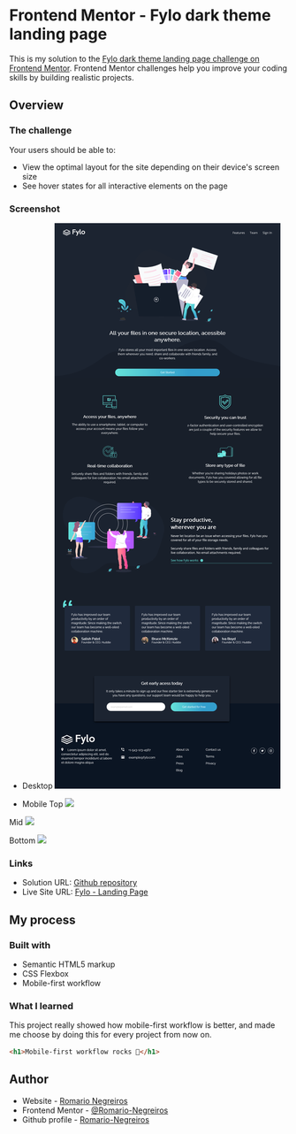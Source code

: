 # Frontend Mentor - Fylo dark theme landing page

This is my solution to the [Fylo dark theme landing page challenge on Frontend Mentor](https://www.frontendmentor.io/challenges/fylo-dark-theme-landing-page-5ca5f2d21e82137ec91a50fd). Frontend Mentor challenges help you improve your coding skills by building realistic projects. 

## Overview

### The challenge

Your users should be able to: 

- View the optimal layout for the site depending on their device's screen size
- See hover states for all interactive elements on the page

### Screenshot

* Desktop
![](./readme-images/desktop.png)

* Mobile
Top
![](./readme-images/mob-top)

Mid
![](./readme-images/mob-mid)

Bottom
![](./readme-images/mob-bottom)

### Links

- Solution URL: [Github repository](https://github.com/Romario-Negreiros/Fylo)
- Live Site URL: [Fylo - Landing Page](https://romario-negreiros.github.io/Fylo/)

## My process

### Built with

- Semantic HTML5 markup
- CSS Flexbox
- Mobile-first workflow

### What I learned

This project really showed how mobile-first workflow is better, and made me choose by doing this for every project from now on.

```html
<h1>Mobile-first workflow rocks 💪</h1>
```

## Author

- Website - [Romario Negreiros](https://meu-portfolio-izui59udw-romario-negreiros.vercel.app)
- Frontend Mentor - [@Romario-Negreiros](https://www.frontendmentor.io/profile/Romario-Negreiros)
- Github profile - [Romario-Negreiros](https://github.com/Romario-Negreiros)